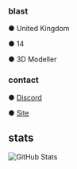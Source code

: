 ### blast
● United Kingdom

● 14

● 3D Modeller 

### contact
● [Discord](https://discord.com/users/983763943518523392)

● [Site](https://e.rip/blasted)


## stats

![GitHub Stats](https://github-readme-stats.vercel.app/api?username=bIasted&theme=dark)


